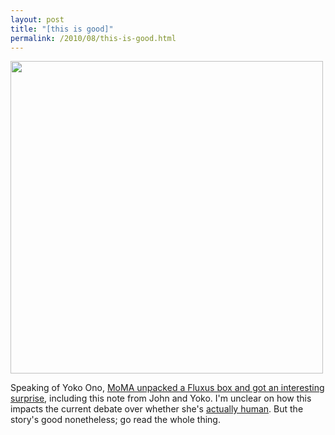 ```yaml
---
layout: post
title: "[this is good]"
permalink: /2010/08/this-is-good.html
---
```


<p><img class="asset asset-image at-xid-6a00d8341c4f5f53ef013486172cb0970c  " src="https://sippey.typepad.com/.a/6a00d8341c4f5f53ef013486172cb0970c-580wi" width="500" /></p>


<p>Speaking of Yoko Ono, <a href="http://www.moma.org/explore/inside_out/2010/08/09/unpacking-fluxus-the-joke-s-on-us">MoMA unpacked a Fluxus box and got an interesting surprise</a>, including this note from John and Yoko. I&#39;m unclear on how this impacts the current debate over whether she&#39;s <a href="http://www.sippey.com/2010/08/wait-shes-human.html">actually human</a>.  But the story&#39;s good nonetheless; go read the whole thing.</p>


